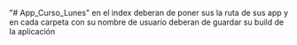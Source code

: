 "# App_Curso_Lunes" 
en el index deberan de poner sus la ruta de sus app y en cada carpeta con su nombre de usuario deberan de guardar su build de la aplicación